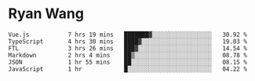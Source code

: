 # Ryan Wang

<!--START_SECTION:waka-->

```text
Vue.js           7 hrs 19 mins   ███████▓░░░░░░░░░░░░░░░░░   30.92 %
TypeScript       4 hrs 30 mins   ████▓░░░░░░░░░░░░░░░░░░░░   19.03 %
FTL              3 hrs 26 mins   ███▓░░░░░░░░░░░░░░░░░░░░░   14.54 %
Markdown         2 hrs 4 mins    ██▒░░░░░░░░░░░░░░░░░░░░░░   08.78 %
JSON             1 hr 55 mins    ██░░░░░░░░░░░░░░░░░░░░░░░   08.15 %
JavaScript       1 hr            █░░░░░░░░░░░░░░░░░░░░░░░░   04.22 %
```

<!--END_SECTION:waka-->
